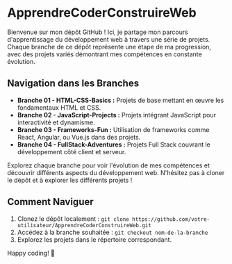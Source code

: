 # ApprendreCoderConstruireWeb

Bienvenue sur mon dépôt GitHub ! Ici, je partage mon parcours d'apprentissage du développement web à travers une série de projets. Chaque branche de ce dépôt représente une étape de ma progression, avec des projets variés démontrant mes compétences en constante évolution.

## Navigation dans les Branches

- **Branche 01 - HTML-CSS-Basics :** Projets de base mettant en œuvre les fondamentaux HTML et CSS.
- **Branche 02 - JavaScript-Projects :** Projets intégrant JavaScript pour interactivité et dynamisme.
- **Branche 03 - Frameworks-Fun :** Utilisation de frameworks comme React, Angular, ou Vue.js dans des projets.
- **Branche 04 - FullStack-Adventures :** Projets Full Stack couvrant le développement côté client et serveur.

Explorez chaque branche pour voir l'évolution de mes compétences et découvrir différents aspects du développement web. N'hésitez pas à cloner le dépôt et à explorer les différents projets !

## Comment Naviguer

1. Clonez le dépôt localement : `git clone https://github.com/votre-utilisateur/ApprendreCoderConstruireWeb.git`
2. Accédez à la branche souhaitée : `git checkout nom-de-la-branche`
3. Explorez les projets dans le répertoire correspondant.

Happy coding! 🚀
